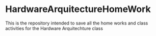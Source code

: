 # HardwareArquitectureHomeWork

This is the repository intended to save all the home works and class activities for the Hardware Arquitechture class